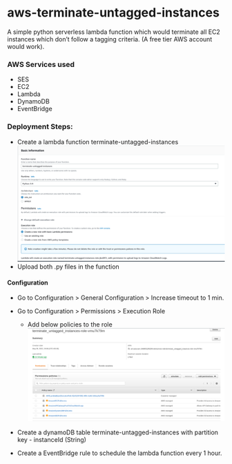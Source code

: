 # aws-terminate-untagged-instances
A simple python serverless lambda function which would terminate all EC2 instances which don’t follow a tagging criteria. (A free tier AWS account would work). 

### AWS Services used
- SES
- EC2
- Lambda 
- DynamoDB 
- EventBridge 

### Deployment Steps:
- Create a lambda function terminate-untagged-instances
![Lambda function setup](images/lambda_function.png)
- Upload both .py files in the function

#### Configuration
- Go to Configuration > General Configuration > Increase timeout to 1 min.
- Go to Configuration > Permissions > Execution Role
    - Add below policies to the role
    ![Role setup](images/role.png)

- Create a dynamoDB table terminate-untagged-instances with partition key - instanceId (String) 
- Create a EventBridge rule to schedule the lambda function every 1 hour.


